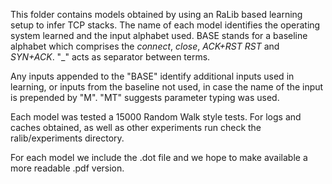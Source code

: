 This folder contains models obtained by using an RaLib based learning setup to infer TCP stacks. The name
of each model identifies the operating system learned and the input alphabet used. BASE stands for a baseline alphabet 
which comprises the *connect*, *close*, *ACK+RST* *RST* and *SYN+ACK*. "_" acts as separator between terms.


Any inputs appended to the "BASE" identify additional inputs used in learning, or inputs from the baseline not used, 
in case the name of the input is prepended by "M". "MT" suggests parameter typing was used.


Each model was tested a 15000 Random Walk style tests. For logs and caches obtained, as well as other experiments run 
check the ralib/experiments directory. 


For each model we include the .dot file and we hope to make available a more readable .pdf version.
